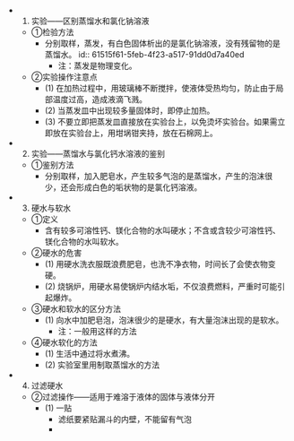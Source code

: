 -
  1. 实验——区别蒸馏水和氯化钠溶液
	- ①检验方法
		- 分别取样，蒸发，有白色固体析出的是氯化钠溶液，没有残留物的是蒸馏水。
		  id:: 61515f61-5feb-4f23-a517-91dd0d7a40ed
			- 注：蒸发是物理变化。
	- ②实验操作注意点
		- (1) 在加热过程中，用玻璃棒不断搅拌，使液体受热均匀，防止由于局部温度过高，造成液滴飞溅。
		- (2) 当蒸发皿中出现较多量固体时，即停止加热。
		- (3) 不要立即把蒸发皿直接放在实验台上，以免烫坏实验台。如果需立即放在实验台上，用坩埚钳夹持，放在石棉网上。
-
  2. 实验——蒸馏水与氯化钙水溶液的鉴别
	- ①鉴别方法
		- 分别取样，加入肥皂水，产生较多气泡的是蒸馏水，产生的泡沫很少，还会形成白色的垢状物的是氯化钙溶液。
-
  3. 硬水与软水
	- ①定义
		- 含有较多可溶性钙、镁化合物的水叫硬水；不含或含较少可溶性钙、镁化合物的水叫软水。
	- ②硬水的危害
		- (1) 用硬水洗衣服既浪费肥皂，也洗不净衣物，时间长了会使衣物变硬。
		- (2) 烧锅炉，用硬水易使锅炉内结水垢，不仅浪费燃料，严重时可能引起爆炸。
	- ③硬水和软水的区分方法
		- (1) 向水中加肥皂泡，泡沫很少的是硬水，有大量泡沫出现的是软水。
			- 注：一般用这样的方法
	- ④硬水软化的方法
		- (1) 生活中通过将水煮沸。
		- (2) 实验室里用制取蒸馏水的方法
-
  4. 过滤硬水
	- ②过滤操作——适用于难溶于液体的固体与液体分开
		- (1) 一贴
			- 滤纸要紧贴漏斗的内壁，不能留有气泡
			-